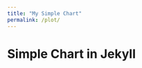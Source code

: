 ```yaml
---
title: "My Simple Chart"
permalink: /plot/
---
```


# Simple Chart in Jekyll

<canvas id="myChart" width="400" height="200"></canvas>

<script src="https://cdn.jsdelivr.net/npm/chart.js"></script>
<script>
  document.addEventListener("DOMContentLoaded", function () {
    const ctx = document.getElementById('myChart').getContext('2d');

    new Chart(ctx, {
      type: 'line',
      data: {
        labels: ['January', 'February', 'March', 'April'],
        datasets: [{
          label: 'Monthly Data',
          data: [10, 25, 15, 40],
          borderColor: 'blue',
          borderWidth: 2
        }]
      },
      options: {
        responsive: true,
        plugins: {
          legend: { position: 'top' },
        }
      }
    });
  });
</script>
